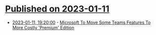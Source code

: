 # [Published on 2023-01-11](index.md)

* [2023-01-11, 19:20:00](https://tech.slashdot.org/story/23/01/11/1711246/microsoft-to-move-some-teams-features-to-more-costly-premium-edition?utm_source=rss1.0mainlinkanon&utm_medium=feed) - [ Microsoft To Move Some Teams Features To More Costly 'Premium' Edition](https://tech.slashdot.org/story/23/01/11/1711246/microsoft-to-move-some-teams-features-to-more-costly-premium-edition?utm_source=rss1.0mainlinkanon&utm_medium=feed)
